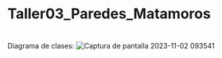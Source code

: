 # Taller03_Paredes_Matamoros
#
Diagrama de clases:
![Captura de pantalla 2023-11-02 093541](https://github.com/LeandroEsteban/Taller03_Paredes_Matamoros/assets/142464955/5ee01f0e-0859-4ba5-9e1e-32e4ebd053d2)
